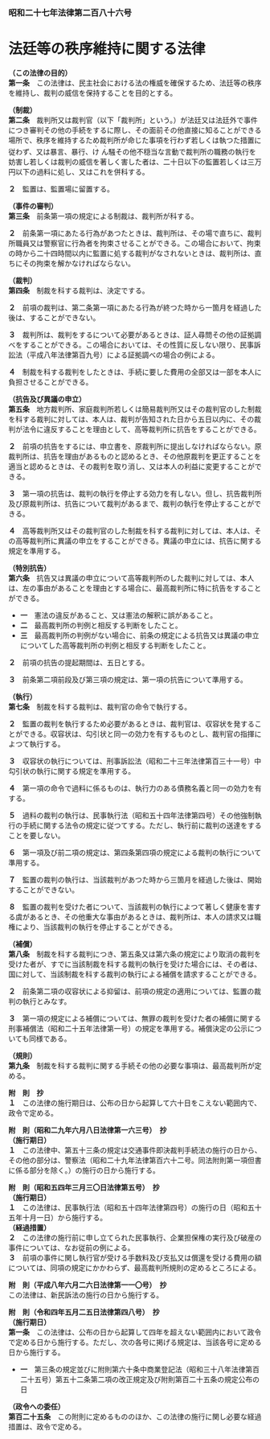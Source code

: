 ### 昭和二十七年法律第二百八十六号  
# 法廷等の秩序維持に関する法律  
  
**（この法律の目的）**  
**第一条**　この法律は、民主社会における法の権威を確保するため、法廷等の秩序を維持し、裁判の威信を保持することを目的とする。  
  
**（制裁）**  
**第二条**　裁判所又は裁判官（以下「裁判所」という。）が法廷又は法廷外で事件につき審判その他の手続をするに際し、その面前その他直接に知ることができる場所で、秩序を維持するため裁判所が命じた事項を行わず若しくは執つた措置に従わず、又は暴言、暴行、<ruby>け<rt>ヽ</rt></ruby>
              <ruby>ん<rt>ヽ</rt></ruby>騒その他不穏当な言動で裁判所の職務の執行を妨害し若しくは裁判の威信を著しく害した者は、二十日以下の監置若しくは三万円以下の過料に処し、又はこれを併科する。  
  
**２**　監置は、監置場に留置する。  
  
**（事件の審判）**  
**第三条**　前条第一項の規定による制裁は、裁判所が科する。  
  
**２**　前条第一項にあたる行為があつたときは、裁判所は、その場で直ちに、裁判所職員又は警察官に行為者を拘束させることができる。この場合において、拘束の時から二十四時間以内に監置に処する裁判がなされないときは、裁判所は、直ちにその拘束を解かなければならない。  
  
**（裁判）**  
**第四条**　制裁を科する裁判は、決定でする。  
  
**２**　前項の裁判は、第二条第一項にあたる行為が終つた時から一箇月を経過した後は、することができない。  
  
**３**　裁判所は、裁判をするについて必要があるときは、証人尋問その他の証拠調べをすることができる。この場合においては、その性質に反しない限り、民事訴訟法（平成八年法律第百九号）による証拠調べの場合の例による。  
  
**４**　制裁を科する裁判をしたときは、手続に要した費用の全部又は一部を本人に負担させることができる。  
  
**（抗告及び異議の申立）**  
**第五条**　地方裁判所、家庭裁判所若しくは簡易裁判所又はその裁判官のした制裁を科する裁判に対しては、本人は、裁判が告知された日から五日以内に、その裁判が法令に違反することを理由として、高等裁判所に抗告をすることができる。  
  
**２**　前項の抗告をするには、申立書を、原裁判所に提出しなければならない。原裁判所は、抗告を理由があるものと認めるとき、その他原裁判を更正することを適当と認めるときは、その裁判を取り消し、又は本人の利益に変更することができる。  
  
**３**　第一項の抗告は、裁判の執行を停止する効力を有しない。但し、抗告裁判所及び原裁判所は、抗告について裁判があるまで、裁判の執行を停止することができる。  
  
**４**　高等裁判所又はその裁判官のした制裁を科する裁判に対しては、本人は、その高等裁判所に異議の申立をすることができる。異議の申立には、抗告に関する規定を準用する。  
  
**（特別抗告）**  
**第六条**　抗告又は異議の申立について高等裁判所のした裁判に対しては、本人は、左の事由があることを理由とする場合に、最高裁判所に特に抗告をすることができる。  
* **一**　憲法の違反があること、又は憲法の解釈に誤があること。  
* **二**　最高裁判所の判例と相反する判断をしたこと。  
* **三**　最高裁判所の判例がない場合に、前条の規定による抗告又は異議の申立についてした高等裁判所の判例と相反する判断をしたこと。  
  
**２**　前項の抗告の提起期間は、五日とする。  
  
**３**　前条第二項前段及び第三項の規定は、第一項の抗告について準用する。  
  
**（執行）**  
**第七条**　制裁を科する裁判は、裁判官の命令で執行する。  
  
**２**　監置の裁判を執行するため必要があるときは、裁判官は、収容状を発することができる。収容状は、勾引状と同一の効力を有するものとし、裁判官の指揮によつて執行する。  
  
**３**　収容状の執行については、刑事訴訟法（昭和二十三年法律第百三十一号）中勾引状の執行に関する規定を準用する。  
  
**４**　第一項の命令で過料に係るものは、執行力のある債務名義と同一の効力を有する。  
  
**５**　過料の裁判の執行は、民事執行法（昭和五十四年法律第四号）その他強制執行の手続に関する法令の規定に従つてする。ただし、執行前に裁判の送達をすることを要しない。  
  
**６**　第一項及び前二項の規定は、第四条第四項の規定による裁判の執行について準用する。  
  
**７**　監置の裁判の執行は、当該裁判があつた時から三箇月を経過した後は、開始することができない。  
  
**８**　監置の裁判を受けた者について、当該裁判の執行によつて著しく健康を害する虞があるとき、その他重大な事由があるときは、裁判所は、本人の請求又は職権により、当該裁判の執行を停止することができる。  
  
**（補償）**  
**第八条**　制裁を科する裁判につき、第五条又は第六条の規定により取消の裁判を受けた者が、すでに当該制裁を科する裁判の執行を受けた場合には、その者は、国に対して、当該制裁を科する裁判の執行による補償を請求することができる。  
  
**２**　前条第二項の収容状による抑留は、前項の規定の適用については、監置の裁判の執行とみなす。  
  
**３**　第一項の規定による補償については、無罪の裁判を受けた者の補償に関する刑事補償法（昭和二十五年法律第一号）の規定を準用する。補償決定の公示についても同様である。  
  
**（規則）**  
**第九条**　制裁を科する裁判に関する手続その他の必要な事項は、最高裁判所が定める。  
  
**附　則　抄**  
**１**　この法律の施行期日は、公布の日から起算して六十日をこえない範囲内で、政令で定める。  
  
**附　則（昭和二九年六月八日法律第一六三号）　抄**  
**（施行期日）**  
**１**　この法律中、第五十三条の規定は交通事件即決裁判手続法の施行の日から、その他の部分は、警察法（昭和二十九年法律第百六十二号。同法附則第一項但書に係る部分を除く。）の施行の日から施行する。  
  
**附　則（昭和五四年三月三〇日法律第五号）　抄**  
**（施行期日）**  
**１**　この法律は、民事執行法（昭和五十四年法律第四号）の施行の日（昭和五十五年十月一日）から施行する。  
**（経過措置）**  
**２**　この法律の施行前に申し立てられた民事執行、企業担保権の実行及び破産の事件については、なお従前の例による。  
**３**　前項の事件に関し執行官が受ける手数料及び支払又は償還を受ける費用の額については、同項の規定にかかわらず、最高裁判所規則の定めるところによる。  
  
**附　則（平成八年六月二六日法律第一一〇号）　抄**  
この法律は、新民訴法の施行の日から施行する。  
  
**附　則（令和四年五月二五日法律第四八号）　抄**  
**（施行期日）**  
**第一条**　この法律は、公布の日から起算して四年を超えない範囲内において政令で定める日から施行する。ただし、次の各号に掲げる規定は、当該各号に定める日から施行する。  
* **一**　第三条の規定並びに附則第六十条中商業登記法（昭和三十八年法律第百二十五号）第五十二条第二項の改正規定及び附則第百二十五条の規定公布の日  
  
**（政令への委任）**  
**第百二十五条**　この附則に定めるもののほか、この法律の施行に関し必要な経過措置は、政令で定める。  
  
